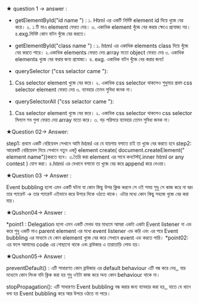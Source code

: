 ★ question 1 → answer : 

* getElementById("id name ") : 
১. Html এর একটি নির্দিষ্ট element id দিয়ে খুজে বের করে। 
২. ১ টি মাএ element ফেরত দেয়।
৩. একাধিক element খুঁজে বের করার ক্ষেএে প্রযোজ্য নয়। 
৪.exg.নিদিষ্ট কোন বাটন খুঁজে বের করতে। 

* getElementById("class name ") : 
১. html এর একাধিক elements class দিয়ে খুঁজে বের করতে পারে। 
২.একাধিক elements ফেরত দেয় array মতো object ফেরত দেয় 
৩. একাধিক elements খুজে বের করার জন্য প্রযোজ্য। 
৪. exg. একাধিক বাটন খুঁজে বের করার জন্য! 

* querySelector ("css selactor came "):
1. Css selector element খুজে বের করে।
২. একাধিক css selector থাকলেও শুধুমাত্র প্রথম css selector element ফেরত দেয় 
৩. ব্যাবহার তেমন সুবিধা জনক না। 

* querySelectorAll ("css selactor came "):
1. Css selector element খুজে বের করে।
২. একাধিক css selector থাকলেও css selector মিললে সব গুলা ফেরত দেয় array মতো করে। 
৩. বড় পরিসরে ব্যাবহার তেমন সুবিধা জনক না।


★Question 02→ Answer:

step1: প্রথমে একটি বেরিয়েবল সেখানে আমি html এর যে যায়গায় বসাতে চাই তা খুজে বের করতে হবে 
step2: আরেকটি বেরিয়েবল নিয়ে সেখানে নতুন একটু element create( document.createElement(" element name"))করতে হবে। 
৩.তৈরি করা element এর সাথে কনটেস্ট(.inner html or any contest ) যোগ করা। 
৪.html এর যেখানে বসাবো তা খুজে বের করে append করে দেওয়া।

★Question 03 → Answer :

Event bubbling হলো এমন একটি ঘটনা যা কোন কিছু উপর ক্লিক করলে সে ওই সময় শুধু সে কাজ করে না বরং তার প্যারেন্ট → তার প্যারেন্ট এইভাবে করে উপরে দিকে ওঠতে থাকে। 
এটার মধ্যে কোন কিছু সহজে খুজে বের করা যায়। 

★Qushon04→ Answer :

*point1 :  Delegation হলো এমন একটি মেথড যার মাধ্যমে আমরা একটা একটা Event listener না এড করে শুধু একটি মাএ parent element এর মধ্যে event listener এড করি এবং এর পরে Event bubbling এর মাধ্যমে যে কোন element খুজে বের করে সেখানে event এড করতে পারি। 
*point02: এর ফলে আমাদের code এর গোছানো থাকে এবং ব্রাউজার এ তারাতাড়ি লোড হয়। 

★Qushon05→ Answer : 

preventDefault() : এটি সাধারণত কোন ব্রাউজার এর default behaviour এটি বন্ধ করে দেয়,, যার মধ্যেমে কোন লিংক যদি ক্লিক করা হয় শুধু ওইটা কাজ করে অন্য কোন behaviour থাকে না। 

stopPropagation(): এটি সাধারণত Event bubbling বন্ধ করার জন্য ব্যাবহার করা হয়,, যাতে যে খানে বলা হয় Event bubbling করে আর উপরে ওঠতে না পারে। 









